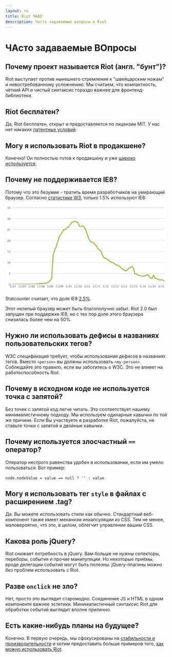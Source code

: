 ```yaml
---
layout: ru
title: Riot ЧАВО
description: Часто задаваемые вопросы о Riot
---
```


# ЧАсто задаваемые ВОпросы

## Почему проект называется Riot (англ. "бунт")?
Riot выступает против нынешнего стремления к "швейцарским ножам" и невостребованному усложнению. Мы считаем, что компактность, чёткий API и чистый синтаксис гораздо важнее для фронтенд-библиотеки.

## Riot бесплатен?
Да, Riot бесплатен, открыт и предоставляется по лицензии MIT. У нас нет никаких [патентных условий](https://github.com/facebook/react/blob/master/PATENTS).


## Могу я использовать Riot в продакшене?
Конечно! Он полностью готов к продакшену и уже [широко используется](https://twitter.com/search?q=riotjs).

## Почему не поддерживается IE8?
Потому что это безумие - тратить время разработчиков на умирающий браузер. Согласно [статистике W3](http://www.w3counter.com/trends), только 1.5% используют IE8:

![](/img/ie8-trend.png)

Statcounter считает, что доля IE8 [2.5%](http://gs.statcounter.com/#browser_version_partially_combined-ww-monthly-201408-201507).

Этот нелепый браузер может быть благополучно забыт. Riot 2.0 был запущен при поддержке IE8, но с тех пор доля этого браузера снизилась более чем на 50%.


## Нужно ли использовать дефисы в названиях пользовательских тегов?
W3C спецификация требует, чтобы использования дефисов в названиях тегов. Вместо `<person>` вы должны использовать `<my-person>`. Соблюдайте это правило, если вы заботитесь о W3C. Это не влияет на работоспособность Riot.


## Почему в исходном коде не используется точка с запятой?
Без точек с запятой код легче читать. Это соответствует нашему минималистичному подходу. Мы используем одинарные кавычки по той же причине. Если Вы участвуете в разработке Riot, пожалуйста, не ставьте точки с запятой и двойные кавычки.

## Почему используется злосчастный `==` оператор?
Оператор нестрого равенства удобен в использовании, если им умело пользоваться. Вот пример:

`node.nodeValue = value == null ? '' : value`


## Могу я использовать тег `style` в файлах с расширением .tag?
Да. Вы можете использовать стили как обычно. Стандартный веб-компонент также имеет механизм инкапсуляции из CSS. Тем не менее, маловероятно, что это, в целом, облегчит управление вашим CSS.


## Какова роль jQuery?
Riot снижает потребность в jQuery. Вам больше не нужны селекторы, переборы, события и прочие манипуляции. Но некоторые приёмы, вроде делегации событий могут быть полезны. jQuery-плагины можно без проблем использовать с Riot.


## Разве `onclick` не зло?
Нет, просто это выглядит старомодно. Соединение JS и HTML в одном компоненте важнее эстетики. Минималистичный синтаксис Riot для обработки событий выглядит вполне прилично.

## Есть какие-нибудь планы на будущее?

Конечно. В первую очередь, мы сфокусированы на [стабильности и производительности](https://github.com/riot/riot/issues) и хотим предоставить больше примеров того, [как можно использовать Riot](https://github.com/riot/examples).
